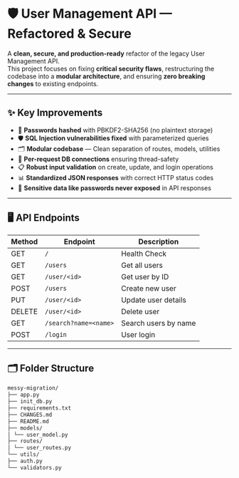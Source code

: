 # 🛡️ User Management API — Refactored & Secure

A **clean, secure, and production-ready** refactor of the legacy User Management API.  
This project focuses on fixing **critical security flaws**, restructuring the codebase into a **modular architecture**, and ensuring **zero breaking changes** to existing endpoints.

---

## ✨ Key Improvements

- 🔐 **Passwords hashed** with PBKDF2-SHA256 (no plaintext storage)
- 🛡️ **SQL Injection vulnerabilities fixed** with parameterized queries
- 🗂️ **Modular codebase** — Clean separation of routes, models, utilities
- 🧵 **Per-request DB connections** ensuring thread-safety
- 📋 **Robust input validation** on create, update, and login operations
- 📊 **Standardized JSON responses** with correct HTTP status codes
- 🚫 **Sensitive data like passwords never exposed** in API responses

---

## 🖥️ API Endpoints

| Method | Endpoint                | Description              |
|--------|-------------------------|--------------------------|
| GET    | `/`                     | Health Check              |
| GET    | `/users`                | Get all users             |
| GET    | `/user/<id>`            | Get user by ID            |
| POST   | `/users`                | Create new user           |
| PUT    | `/user/<id>`            | Update user details       |
| DELETE | `/user/<id>`            | Delete user               |
| GET    | `/search?name=<name>`   | Search users by name      |
| POST   | `/login`                | User login                |

---

## 🗂️ Folder Structure

```bash
messy-migration/
├── app.py
├── init_db.py
├── requirements.txt
├── CHANGES.md
├── README.md
├── models/
│ └── user_model.py
├── routes/
│ └── user_routes.py
└── utils/
├── auth.py
└── validators.py

